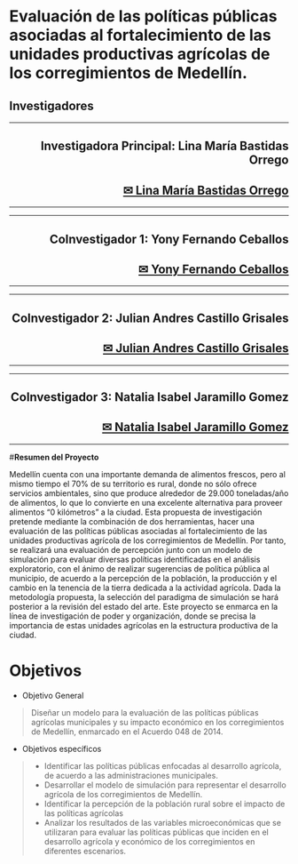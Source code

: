 # Evaluación de las políticas públicas asociadas al fortalecimiento de las unidades productivas agrícolas de los corregimientos de Medellín.

## Investigadores

<hr size=1 noshade color="black">
<div align="right">
<h2> Investigadora Principal: Lina María Bastidas Orrego</h2>
<h2><a href="mailto:lina.bastidas@uniremington.edu.co">✉ Lina María Bastidas Orrego </a></h2>
<hr size=1 noshade color="black">
</div>

<hr size=1 noshade color="black">
<div align="right">
<h2> CoInvestigador 1: Yony Fernando Ceballos</h2>
<h2><a href="mailto:yony.ceballos@udea.edu.co">✉ Yony Fernando Ceballos </a></h2>
<hr size=1 noshade color="black">
</div>
  
<hr size=1 noshade color="black">
<div align="right">
<h2> CoInvestigador 2: Julian Andres Castillo Grisales</h2>
<h2><a href="mailto:julian.castillo@iudigital.edu.co">✉ Julian Andres Castillo Grisales</a></h2>
<hr size=1 noshade color="black">
</div>
  
<hr size=1 noshade color="black">
<div align="right">
<h2> CoInvestigador 3: Natalia Isabel Jaramillo Gomez</h2>
<h2><a href="mailto:nataliaisabeljaramillogomez@fumc.edu.co">✉ Natalia Isabel Jaramillo Gomez</a></h2>
<hr size=1 noshade color="black">
</div>

#**Resumen del Proyecto**

Medellín cuenta con una importante demanda de alimentos frescos, pero al mismo tiempo el 70% de su territorio es rural, donde no sólo ofrece servicios ambientales, sino que produce alrededor de 29.000 toneladas/año de alimentos, lo que lo convierte en una excelente alternativa para proveer alimentos “0 kilómetros” a la ciudad. Esta propuesta de investigación pretende mediante la combinación de dos herramientas, hacer una evaluación de las políticas públicas asociadas al fortalecimiento de las unidades productivas agrícola de los corregimientos de Medellín. Por tanto, se realizará una evaluación de percepción junto con un modelo de simulación para evaluar diversas políticas identificadas en el análisis exploratorio, con el ánimo de realizar sugerencias de política pública al municipio, de acuerdo a la percepción de la población, la producción y el cambio en la tenencia de la tierra dedicada a la actividad agrícola. Dada la metodología propuesta, la selección del paradigma de simulación se hará posterior a la revisión del estado del arte. Este proyecto se enmarca en la línea de investigación de poder y organización, donde se precisa la importancia de estas unidades agrícolas en la estructura productiva de la ciudad.

# **Objetivos**

*   Objetivo General
>Diseñar un modelo para la evaluación de las políticas públicas agrícolas municipales y su impacto económico en los corregimientos de Medellín, enmarcado en el Acuerdo 048 de 2014.

*   Objetivos específicos
>*   Identificar las políticas públicas enfocadas al desarrollo agrícola, de acuerdo a las administraciones municipales.
>*   Desarrollar el modelo de simulación para representar el desarrollo agrícola de los corregimientos de Medellín.
>*   Identificar la percepción de la población rural sobre el impacto de las políticas agrícolas
>*   Analizar los resultados de las variables microeconómicas que se utilizaran para evaluar las políticas públicas que inciden en el desarrollo agrícola y económico de los corregimientos en diferentes escenarios.
